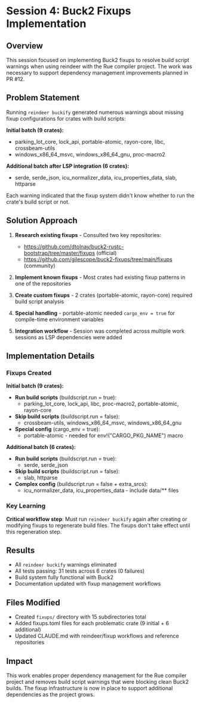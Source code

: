 # Session 4: Buck2 Fixups Implementation

## Overview
This session focused on implementing Buck2 fixups to resolve build script warnings when using reindeer with the Rue compiler project. The work was necessary to support dependency management improvements planned in PR #12.

## Problem Statement
Running `reindeer buckify` generated numerous warnings about missing fixup configurations for crates with build scripts:

**Initial batch (9 crates):**
- parking_lot_core, lock_api, portable-atomic, rayon-core, libc, crossbeam-utils
- windows_x86_64_msvc, windows_x86_64_gnu, proc-macro2

**Additional batch after LSP integration (6 crates):**
- serde, serde_json, icu_normalizer_data, icu_properties_data, slab, httparse

Each warning indicated that the fixup system didn't know whether to run the crate's build script or not.

## Solution Approach
1. **Research existing fixups** - Consulted two key repositories:
   - https://github.com/dtolnay/buck2-rustc-bootstrap/tree/master/fixups (official)
   - https://github.com/gilescope/buck2-fixups/tree/main/fixups (community)

2. **Implement known fixups** - Most crates had existing fixup patterns in one of the repositories
3. **Create custom fixups** - 2 crates (portable-atomic, rayon-core) required build script analysis
4. **Special handling** - portable-atomic needed `cargo_env = true` for compile-time environment variables
5. **Integration workflow** - Session was completed across multiple work sessions as LSP dependencies were added

## Implementation Details

### Fixups Created
**Initial batch (9 crates):**
- **Run build scripts** (buildscript.run = true):
  - parking_lot_core, lock_api, libc, proc-macro2, portable-atomic, rayon-core
- **Skip build scripts** (buildscript.run = false):
  - crossbeam-utils, windows_x86_64_msvc, windows_x86_64_gnu
- **Special config** (cargo_env = true):
  - portable-atomic - needed for env!("CARGO_PKG_NAME") macro

**Additional batch (6 crates):**
- **Run build scripts** (buildscript.run = true):
  - serde, serde_json
- **Skip build scripts** (buildscript.run = false):
  - slab, httparse
- **Complex config** (buildscript.run = false + extra_srcs):
  - icu_normalizer_data, icu_properties_data - include data/** files

### Key Learning
**Critical workflow step**: Must run `reindeer buckify` again after creating or modifying fixups to regenerate build files. The fixups don't take effect until this regeneration step.

## Results
- All `reindeer buckify` warnings eliminated
- All tests passing: 31 tests across 6 crates (0 failures)
- Build system fully functional with Buck2
- Documentation updated with fixup management workflows

## Files Modified
- Created `fixups/` directory with 15 subdirectories total
- Added fixups.toml files for each problematic crate (9 initial + 6 additional)
- Updated CLAUDE.md with reindeer/fixup workflows and reference repositories

## Impact
This work enables proper dependency management for the Rue compiler project and removes build script warnings that were blocking clean Buck2 builds. The fixup infrastructure is now in place to support additional dependencies as the project grows.